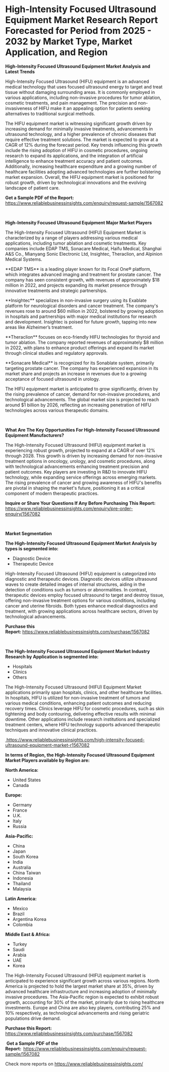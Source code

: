 <p><h1>High-Intensity Focused Ultrasound Equipment Market Research Report Forecasted for Period from 2025 -  2032 by Market Type, Market Application, and Region</h1></p><p><strong>High-Intensity Focused Ultrasound Equipment Market Analysis and Latest Trends</strong></p>
<p><p>High-Intensity Focused Ultrasound (HIFU) equipment is an advanced medical technology that uses focused ultrasound energy to target and treat tissue without damaging surrounding areas. It is commonly employed in various applications, including non-invasive procedures for tumor ablation, cosmetic treatments, and pain management. The precision and non-invasiveness of HIFU make it an appealing option for patients seeking alternatives to traditional surgical methods.</p><p>The HIFU equipment market is witnessing significant growth driven by increasing demand for minimally invasive treatments, advancements in ultrasound technology, and a higher prevalence of chronic diseases that require effective treatment solutions. The market is expected to grow at a CAGR of 12% during the forecast period. Key trends influencing this growth include the rising adoption of HIFU in cosmetic procedures, ongoing research to expand its applications, and the integration of artificial intelligence to enhance treatment accuracy and patient outcomes. Additionally, increasing healthcare expenditure and a growing number of healthcare facilities adopting advanced technologies are further bolstering market expansion. Overall, the HIFU equipment market is positioned for robust growth, driven by technological innovations and the evolving landscape of patient care.</p></p>
<p><strong>Get a Sample PDF of the Report:&nbsp;</strong> <a href="https://www.reliablebusinessinsights.com/enquiry/request-sample/1567082?utm_campaign=2298&utm_medium=2&utm_source=Github&utm_content=ia&utm_term=22032025&utm_id=high-intensity-focused-ultrasound-equipment">https://www.reliablebusinessinsights.com/enquiry/request-sample/1567082</a></p>
<p>&nbsp;</p>
<p><strong>High-Intensity Focused Ultrasound Equipment Major Market Players</strong></p>
<p><p>The High-Intensity Focused Ultrasound (HIFU) Equipment Market is characterized by a range of players addressing various medical applications, including tumor ablation and cosmetic treatments. Key companies include EDAP TMS, Sonacare Medical, Haifu Medical, Shanghai A&S Co., Mianyang Sonic Electronic Ltd, Insightec, Theraclion, and Alpinion Medical Systems.</p><p>**EDAP TMS** is a leading player known for its Focal One® platform, which integrates advanced imaging and treatment for prostate cancer. The company has seen consistent growth, with revenues of approximately $18 million in 2022, and projects expanding its market presence through innovative treatments and strategic partnerships.</p><p>**Insightec** specializes in non-invasive surgery using its Exablate platform for neurological disorders and cancer treatment. The company's revenues rose to around $60 million in 2022, bolstered by growing adoption in hospitals and partnerships with major medical institutions for research and development. Insightec is poised for future growth, tapping into new areas like Alzheimer’s treatment.</p><p>**Theraclion** focuses on eco-friendly HIFU technologies for thyroid and tumor ablation. The company reported revenues of approximately $8 million in 2022, with plans to enhance product offerings and expand its market through clinical studies and regulatory approvals.</p><p>**Sonacare Medical** is recognized for its Sonablate system, primarily targeting prostate cancer. The company has experienced expansion in its market share and projects an increase in revenues due to a growing acceptance of focused ultrasound in urology.</p><p>The HIFU equipment market is anticipated to grow significantly, driven by the rising prevalence of cancer, demand for non-invasive procedures, and technological advancements. The global market size is projected to reach around $1 billion by 2026, reflecting an increasing penetration of HIFU technologies across various therapeutic domains.</p></p>
<p>&nbsp;</p>
<p><strong>What Are The Key Opportunities For High-Intensity Focused Ultrasound Equipment Manufacturers?</strong></p>
<p><p>The High-Intensity Focused Ultrasound (HIFU) equipment market is experiencing robust growth, projected to expand at a CAGR of over 12% through 2028. This growth is driven by increasing demand for non-invasive treatment options in oncology, urology, and cosmetic procedures, along with technological advancements enhancing treatment precision and patient outcomes. Key players are investing in R&D to innovate HIFU technology, while expanding service offerings across emerging markets. The rising prevalence of cancer and growing awareness of HIFU's benefits are pivotal in shaping the market's future, positioning it as a critical component of modern therapeutic practices.</p></p>
<p><strong>Inquire or Share Your Questions If Any Before Purchasing This Report:</strong> <a href="https://www.reliablebusinessinsights.com/enquiry/pre-order-enquiry/1567082?utm_campaign=2298&utm_medium=2&utm_source=Github&utm_content=ia&utm_term=22032025&utm_id=high-intensity-focused-ultrasound-equipment">https://www.reliablebusinessinsights.com/enquiry/pre-order-enquiry/1567082</a></p>
<p>&nbsp;</p>
<p><strong>Market Segmentation</strong></p>
<p><strong>The High-Intensity Focused Ultrasound Equipment Market Analysis by types is segmented into:</strong></p>
<p><ul><li>Diagnostic Device</li><li>Therapeutic Device</li></ul></p>
<p><p>High-Intensity Focused Ultrasound (HIFU) equipment is categorized into diagnostic and therapeutic devices. Diagnostic devices utilize ultrasound waves to create detailed images of internal structures, aiding in the detection of conditions such as tumors or abnormalities. In contrast, therapeutic devices employ focused ultrasound to target and destroy tissue, offering non-invasive treatment options for various conditions, including cancer and uterine fibroids. Both types enhance medical diagnostics and treatment, with growing applications across healthcare sectors, driven by technological advancements.</p></p>
<p><strong>Purchase this Report:&nbsp;</strong><a href="https://www.reliablebusinessinsights.com/purchase/1567082?utm_campaign=2298&utm_medium=2&utm_source=Github&utm_content=ia&utm_term=22032025&utm_id=high-intensity-focused-ultrasound-equipment">https://www.reliablebusinessinsights.com/purchase/1567082</a></p>
<p>&nbsp;</p>
<p><strong>The High-Intensity Focused Ultrasound Equipment Market Industry Research by Application is segmented into:</strong></p>
<p><ul><li>Hospitals</li><li>Clinics</li><li>Others</li></ul></p>
<p><p>The High-Intensity Focused Ultrasound (HIFU) Equipment Market applications primarily span hospitals, clinics, and other healthcare facilities. In hospitals, HIFU is utilized for non-invasive treatment of tumors and various medical conditions, enhancing patient outcomes and reducing recovery times. Clinics leverage HIFU for cosmetic procedures, such as skin tightening and body contouring, delivering effective results with minimal downtime. Other applications include research institutions and specialized treatment centers, where HIFU technology supports advanced therapeutic techniques and innovative clinical practices.</p></p>
<p><a href="https://www.reliablebusinessinsights.com/high-intensity-focused-ultrasound-equipment-market-r1567082?utm_campaign=2298&utm_medium=2&utm_source=Github&utm_content=ia&utm_term=22032025&utm_id=high-intensity-focused-ultrasound-equipment">&nbsp;https://www.reliablebusinessinsights.com/high-intensity-focused-ultrasound-equipment-market-r1567082</a></p>
<p><strong>In terms of Region, the High-Intensity Focused Ultrasound Equipment Market Players available by Region are:</strong></p>
<p>
    <p> <strong> North America: </strong>
        <ul>
            <li>United States</li>
            <li>Canada</li>
        </ul>
        </p> 
    <p> <strong> Europe: </strong>
        <ul>
            <li>Germany</li>
            <li>France</li>
            <li>U.K.</li>
            <li>Italy</li>
            <li>Russia</li>
        </ul>
        </p> 
    <p> <strong> Asia-Pacific: </strong>
        <ul>
            <li>China</li>
            <li>Japan</li>
            <li>South Korea</li>
            <li>India</li>
            <li>Australia</li>
            <li>China Taiwan</li>
            <li>Indonesia</li>
            <li>Thailand</li>
            <li>Malaysia</li>
        </ul>
        </p> 
    <p> <strong> Latin America: </strong>
        <ul>
            <li>Mexico</li>
            <li>Brazil</li>
            <li>Argentina Korea</li>
            <li>Colombia</li>
        </ul>
        </p> 
    <p> <strong> Middle East & Africa: </strong>
        <ul>
            <li>Turkey</li>
            <li>Saudi</li>
            <li>Arabia</li>
            <li>UAE</li>
            <li>Korea</li>
        </ul>
    </p>
    </p>
<p><p>The High-Intensity Focused Ultrasound (HIFU) equipment market is anticipated to experience significant growth across various regions. North America is projected to hold the largest market share at 35%, driven by advanced healthcare infrastructure and increasing adoption of minimally invasive procedures. The Asia-Pacific region is expected to exhibit robust growth, accounting for 30% of the market, primarily due to rising healthcare investments. Europe and China are also key players, contributing 25% and 10% respectively, as technological advancements and rising geriatric populations drive demand.</p></p>
<p><strong>Purchase this Report: </strong><a href="https://www.reliablebusinessinsights.com/purchase/1567082?utm_campaign=2298&utm_medium=2&utm_source=Github&utm_content=ia&utm_term=22032025&utm_id=high-intensity-focused-ultrasound-equipment">https://www.reliablebusinessinsights.com/purchase/1567082</a></p>
<p>&nbsp;<strong>Get a Sample PDF of the Report:&nbsp;&nbsp;</strong><a href="https://www.reliablebusinessinsights.com/enquiry/request-sample/1567082?utm_campaign=2298&utm_medium=2&utm_source=Github&utm_content=ia&utm_term=22032025&utm_id=high-intensity-focused-ultrasound-equipment">https://www.reliablebusinessinsights.com/enquiry/request-sample/1567082</a></p>
<p><strong></strong></p>
<p>Check more reports on <a href="https://www.reliablebusinessinsights.com/?utm_campaign=2298&utm_medium=2&utm_source=Github&utm_content=ia&utm_term=22032025&utm_id=high-intensity-focused-ultrasound-equipment">https://www.reliablebusinessinsights.com/</a></p>